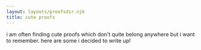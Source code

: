 ```yaml
---
layout: layouts/proofsdir.njk
title: cute proofs
---
```


i am often finding cute proofs which don't quite belong anywhere but i want to remember. here are some i decided to write up!